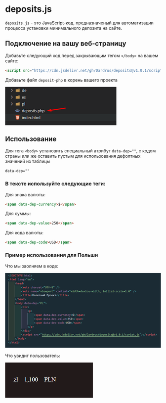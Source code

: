 # deposits.js

`deposits.js` - это JavaScript-код, предназначеный для автоматизации процесса установки минимального депозита на сайте.

## Подключение на вашу веб-страницу

Добавьте следующий код перед закрывающим тегом `</body>` на вашем сайте:

```html
<script src="https://cdn.jsdelivr.net/gh/Dardrus/deposits@v1.0.1/script.js"></script>
```
Добавьте файл `deposit-php` в корень вашего проекта

![deposit php](images/deposit-php.png)

## Использование

Для тега `<body>` установить специальный атрибут `data-dep=""`, с кодом страны или же оставить пустым для использования дефолтных значений из таблицы
```html
data-dep=""
``` 

### В тексте используйте следующие теги:

Для знака валюты:
```html
<span data-dep-currency>$</span>
``` 

Для суммы:
```html
<span data-dep-value>250</span>
``` 

Для кода валюты:
```html
<span data-dep-code>USD</span>
```

### Пример использования для Польши
Что мы заолняем в коде:

![code](images/code.png)

Что увидит пользователь:

![interface](images/interface.png)
